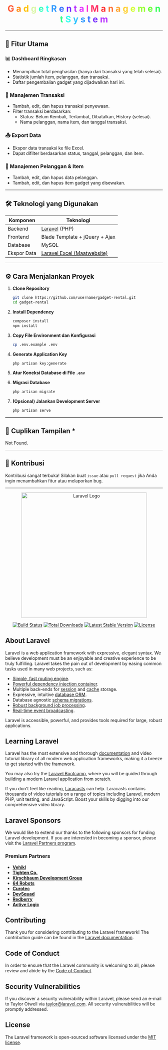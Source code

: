 
<h1 align="center">
  <span style="color:#FF5733">G</span>
  <span style="color:#FF8D1A">a</span>
  <span style="color:#FFC300">d</span>
  <span style="color:#DAF7A6">g</span>
  <span style="color:#33FFBD">e</span>
  <span style="color:#33FFF0">t</span>
  <span style="color:#33C4FF"> </span>
  <span style="color:#339BFF">R</span>
  <span style="color:#3371FF">e</span>
  <span style="color:#7A33FF">n</span>
  <span style="color:#B833FF">t</span>
  <span style="color:#E533FF">a</span>
  <span style="color:#FF33D4">l</span>
  <span style="color:#FF3399"> </span>
  <span style="color:#FF3366">M</span>
  <span style="color:#FF3333">a</span>
  <span style="color:#FF6F33">n</span>
  <span style="color:#FFA533">a</span>
  <span style="color:#FFD133">g</span>
  <span style="color:#D4FF33">e</span>
  <span style="color:#98FF33">m</span>
  <span style="color:#66FF33">e</span>
  <span style="color:#33FF57">n</span>
  <span style="color:#33FF8A">t</span>
  <span style="color:#33FFBD"> </span>
  <span style="color:#33FFF0">S</span>
  <span style="color:#33C4FF">y</span>
  <span style="color:#339BFF">s</span>
  <span style="color:#3371FF">t</span>
  <span style="color:#7A33FF">e</span>
  <span style="color:#B833FF">m</span>
</h1>

---

## 🚀 Fitur Utama

### 📊 Dashboard Ringkasan
- Menampilkan total penghasilan (hanya dari transaksi yang telah selesai).
- Statistik jumlah item, pelanggan, dan transaksi.
- Daftar pengembalian gadget yang dijadwalkan hari ini.

### 🔄 Manajemen Transaksi
- Tambah, edit, dan hapus transaksi penyewaan.
- Filter transaksi berdasarkan:
  - Status: Belum Kembali, Terlambat, Dibatalkan, History (selesai).
  - Nama pelanggan, nama item, dan tanggal transaksi.

### 📤 Export Data
- Ekspor data transaksi ke file Excel.
- Dapat difilter berdasarkan status, tanggal, pelanggan, dan item.

### 👥 Manajemen Pelanggan & Item
- Tambah, edit, dan hapus data pelanggan.
- Tambah, edit, dan hapus item gadget yang disewakan.

---

## 🛠️ Teknologi yang Digunakan

| Komponen   | Teknologi                        |
|------------|----------------------------------|
| Backend    | [Laravel](https://laravel.com/) (PHP) |
| Frontend   | Blade Template + jQuery + Ajax   |
| Database   | MySQL                            |
| Ekspor Data | [Laravel Excel (Maatwebsite)](https://laravel-excel.com/) |

---

## ⚙️ Cara Menjalankan Proyek

1. **Clone Repository**
   ```bash
   git clone https://github.com/username/gadget-rental.git
   cd gadget-rental
   ```

2. **Install Dependency**
   ```bash
   composer install
   npm install
   ```

3. **Copy File Environment dan Konfigurasi**
   ```bash
   cp .env.example .env
   ```

4. **Generate Application Key**
   ```bash
   php artisan key:generate
   ```

5. **Atur Koneksi Database di File `.env`**

6. **Migrasi Database**
   ```bash
   php artisan migrate
   ```

7. **(Opsional) Jalankan Development Server**
   ```bash
   php artisan serve
   ```

---

## 📸 Cuplikan Tampilan *

Not Found.

---

## 🤝 Kontribusi

Kontribusi sangat terbuka! Silakan buat `issue` atau `pull request` jika Anda ingin menambahkan fitur atau melaporkan bug.

---



<p align="center"><a href="https://laravel.com" target="_blank"><img src="https://raw.githubusercontent.com/laravel/art/master/logo-lockup/5%20SVG/2%20CMYK/1%20Full%20Color/laravel-logolockup-cmyk-red.svg" width="400" alt="Laravel Logo"></a></p>

<p align="center">
<a href="https://github.com/laravel/framework/actions"><img src="https://github.com/laravel/framework/workflows/tests/badge.svg" alt="Build Status"></a>
<a href="https://packagist.org/packages/laravel/framework"><img src="https://img.shields.io/packagist/dt/laravel/framework" alt="Total Downloads"></a>
<a href="https://packagist.org/packages/laravel/framework"><img src="https://img.shields.io/packagist/v/laravel/framework" alt="Latest Stable Version"></a>
<a href="https://packagist.org/packages/laravel/framework"><img src="https://img.shields.io/packagist/l/laravel/framework" alt="License"></a>
</p>

## About Laravel

Laravel is a web application framework with expressive, elegant syntax. We believe development must be an enjoyable and creative experience to be truly fulfilling. Laravel takes the pain out of development by easing common tasks used in many web projects, such as:

- [Simple, fast routing engine](https://laravel.com/docs/routing).
- [Powerful dependency injection container](https://laravel.com/docs/container).
- Multiple back-ends for [session](https://laravel.com/docs/session) and [cache](https://laravel.com/docs/cache) storage.
- Expressive, intuitive [database ORM](https://laravel.com/docs/eloquent).
- Database agnostic [schema migrations](https://laravel.com/docs/migrations).
- [Robust background job processing](https://laravel.com/docs/queues).
- [Real-time event broadcasting](https://laravel.com/docs/broadcasting).

Laravel is accessible, powerful, and provides tools required for large, robust applications.

## Learning Laravel

Laravel has the most extensive and thorough [documentation](https://laravel.com/docs) and video tutorial library of all modern web application frameworks, making it a breeze to get started with the framework.

You may also try the [Laravel Bootcamp](https://bootcamp.laravel.com), where you will be guided through building a modern Laravel application from scratch.

If you don't feel like reading, [Laracasts](https://laracasts.com) can help. Laracasts contains thousands of video tutorials on a range of topics including Laravel, modern PHP, unit testing, and JavaScript. Boost your skills by digging into our comprehensive video library.

## Laravel Sponsors

We would like to extend our thanks to the following sponsors for funding Laravel development. If you are interested in becoming a sponsor, please visit the [Laravel Partners program](https://partners.laravel.com).

### Premium Partners

- **[Vehikl](https://vehikl.com)**
- **[Tighten Co.](https://tighten.co)**
- **[Kirschbaum Development Group](https://kirschbaumdevelopment.com)**
- **[64 Robots](https://64robots.com)**
- **[Curotec](https://www.curotec.com/services/technologies/laravel)**
- **[DevSquad](https://devsquad.com/hire-laravel-developers)**
- **[Redberry](https://redberry.international/laravel-development)**
- **[Active Logic](https://activelogic.com)**

## Contributing

Thank you for considering contributing to the Laravel framework! The contribution guide can be found in the [Laravel documentation](https://laravel.com/docs/contributions).

## Code of Conduct

In order to ensure that the Laravel community is welcoming to all, please review and abide by the [Code of Conduct](https://laravel.com/docs/contributions#code-of-conduct).

## Security Vulnerabilities

If you discover a security vulnerability within Laravel, please send an e-mail to Taylor Otwell via [taylor@laravel.com](mailto:taylor@laravel.com). All security vulnerabilities will be promptly addressed.

## License

The Laravel framework is open-sourced software licensed under the [MIT license](https://opensource.org/licenses/MIT).
